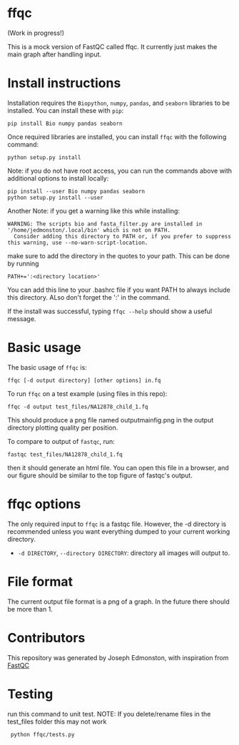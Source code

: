 # ffqc

(Work in progress!)

This is a mock version of FastQC called ffqc. It currently just makes the main graph after handling input.

# Install instructions

Installation requires the `Biopython`, `numpy`, `pandas`,  and `seaborn` libraries to be installed. You can install these with `pip`:

```
pip install Bio numpy pandas seaborn
```

Once required libraries are installed, you can install `ffqc` with the following command:

```
python setup.py install
```

Note: if you do not have root access, you can run the commands above with additional options to install locally:
```
pip install --user Bio numpy pandas seaborn
python setup.py install --user
```

Another Note: if you get a warning like this while installing:
```
WARNING: The scripts bio and fasta_filter.py are installed in '/home/jedmonston/.local/bin' which is not on PATH.
  Consider adding this directory to PATH or, if you prefer to suppress this warning, use --no-warn-script-location.
```

make sure to add the directory in the quotes to your path. This can be done by running 
```
PATH+=':<directory location>'
```
You can add this line to your .bashrc file if you want PATH to always include this directory. ALso don't forget the ':' in the command.

If the install was successful, typing `ffqc --help` should show a useful message.

# Basic usage

The basic usage of `ffqc` is:

```
ffqc [-d output directory] [other options] in.fq
```

To run `ffqc` on a test example (using files in this repo):
```
ffqc -d output test_files/NA12878_child_1.fq
```

This should produce a png file named outputmainfig.png in the output directory plotting quality per position.

To compare to output of `fastqc`, run:
```
fastqc test_files/NA12878_child_1.fq
```

then it should generate an html file. You can open this file in a browser, and our figure should be similar to the top figure of fastqc's output.

# ffqc options

The only required input to `ffqc` is a fastqc file. However, the -d directory is recommended unless you want everything dumped to your current working directory. 

* `-d DIRECTORY`, `--directory DIRECTORY`: directory all images will output to.



# File format

The current output file format is a png of a graph. In the future there should be more than 1.

# Contributors

This repository was generated by Joseph Edmonston, with inspiration from [FastQC](https://www.bioinformatics.babraham.ac.uk/projects/fastqc/)

# Testing

run this command to unit test. NOTE: If you delete/rename files in the test_files folder this may not work
```
 python ffqc/tests.py
```

